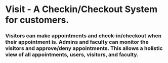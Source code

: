 # Visit - A Checkin/Checkout System for customers. 
### Visitors can make appointments and check-in/checkout when their appointment is. Admins and faculty can monitor the visitors and approve/deny appointments. This allows a holistic view of all appointments, users, visitors, and faculty.
